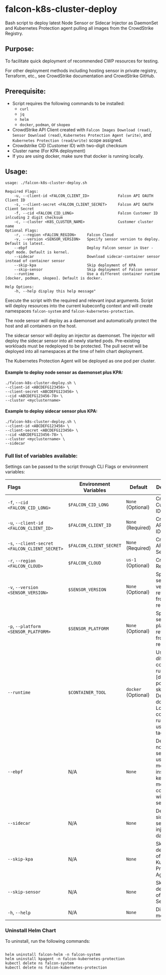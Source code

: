 # falcon-k8s-cluster-deploy
Bash script to deploy latest Node Sensor or Sidecar Injector as DaemonSet and Kubernetes Protection agent pulling all images from the CrowdStrike Registry.

## Purpose:
To facilitate quick deployment of recommended CWP resources for testing. 

For other deployment methods including hosting sensor in private registry, Terraform, etc., see CrowdStrike documentation and CrowdStrike GitHub.

## Prerequisite:

- Script requires the following commands to be installed:
  - `curl`
  - `jq`
  - `helm`
  - `docker`, `podman`, or `skopeo`
- CrowdStrike API Client created with `Falcon Images Download (read)`, `Sensor Download (read)`, `Kubernetes Protection Agent (write)`, and `Kubernetes Protection (read/write)`  scope assigned.
- Crowdstrike CID (Customer ID) with two-digit checksum
- Cluster name (For KPA deployment)
- If you are using docker, make sure that docker is running locally.

## Usage:

```
usage: ./falcon-k8s-cluster-deploy.sh

Required Flags:
    -u, --client-id <FALCON_CLIENT_ID>             Falcon API OAUTH Client ID
    -s, --client-secret <FALCON_CLIENT_SECRET>     Falcon API OAUTH Client Secret
    -f, --cid <FALCON_CID_LONG>                    Falcon Customer ID inlcuding 2 digit checksum
    -c, --cluster <K8S_CLUSTER_NAME>               Customer cluster name
Optional Flags:
    -r, --region <FALCON_REGION>     Falcon Cloud
    -v, --version <SENSOR_VERSION>   Specify sensor version to deploy. Default is latest.
    --ebpf                           Deploy Falcon sensor in User - ebpf mode. Default is kernel.
    --sidecar                        Download sidecar-container sensor instead of container sensor
    --skip-kpa                       Skip deployment of KPA 
    --skip-sensor                    Skip deployment of Falcon sensor   
    --runtime                        Use a different container runtime [docker, podman, skopeo]. Default is docker.

Help Options:
    -h, --help display this help message"
```

Execute the script with the required and relevant input arguments. Script will deploy resources into the current kubeconfig context and will create namespaces `falcon-system` and `falcon-kubernetes-protection`.

The node sensor will deploy as a daemonset and automatically protect the host and all containers on the host.

The sidecar sensor will deploy an injector as daemonset. The injector will deploy the sidecar sensor into all newly started pods. Pre-existing workloads must be redeployed to be protected. The pull secret will be deployed into all namespaces at the time of helm chart deployment.

The Kubernetes Protection Agent will be deployed as one pod per cluster.


#### Example to deploy node sensor as daemonset plus KPA:
```
./falcon-k8s-cluster-deploy.sh \
--client-id <ABCDEFG123456> \
--client-secret <ABCDEFG123456> \
--cid <ABCDEFG123456-78> \
--cluster <myclustername>
```

#### Example to deploy sidecar sensor plus KPA:

```
./falcon-k8s-cluster-deploy.sh \
--client-id <ABCDEFG123456> \
--client-secret <ABCDEFG123456> \
--cid <ABCDEFG123456-78> \
--cluster <myclustername> \
--sidecar
```

### Full list of variables available:
Settings can be passed to the script through CLI Flags or environment variables:

| Flags                                          | Environment Variables   | Default                    | Description                                                                              |
|:-----------------------------------------------|-------------------------|----------------------------|------------------------------------------------------------------------------------------|
| `-f`, `--cid <FALCON_CID_LONG>`                     | `$FALCON_CID_LONG`            | `None` (Optional)          | CrowdStrike Customer ID (CID)                                                            |
| `-u`, `--client-id <FALCON_CLIENT_ID>`         | `$FALCON_CLIENT_ID`     | `None` (Required)          | CrowdStrike API Client ID                                                                |
| `-s`, `--client-secret <FALCON_CLIENT_SECRET>` | `$FALCON_CLIENT_SECRET` | `None` (Required)          | CrowdStrike API Client Secret                                                            |
| `-r`, `--region <FALCON_CLOUD>`                | `$FALCON_CLOUD`         | `us-1` (Optional)          | CrowdStrike Region                                                                       |                               |
| `-v`, `--version <SENSOR_VERSION>`             | `$SENSOR_VERSION`       | `None` (Optional)          | Specify sensor version to retrieve from the registry                                     |
| `-p`, `--platform <SENSOR_PLATFORM>`           | `$SENSOR_PLATFORM`      | `None` (Optional)          | Specify sensor platform to retrieve from the registry                                    |
| `--runtime`                                    | `$CONTAINER_TOOL`       | `docker` (Optional)        | Use a different container runtime [docker, podman, skopeo]. Default is docker. Local container runtime is used to list tags.         |                                         |
| `--ebpf`                                 | N/A                     | `None`                     | Deploys node sensor in user / eBPF mode instead of kernel mode. Not compatible with sidecar sensor.  
| `--sidecar`                                 | N/A                     | `None`                     | Deploys sidecar sensor injector as daemonset    
| `--skip-kpa`                                 | N/A                     | `None`                     | Skips deployment of Kubernetes Protection Agent    
| `--skip-sensor`                                 | N/A                     | `None`                     | Skips deployment of Falcon Sensor    
| `-h`, `--help`                                 | N/A                     | `None`                     | Display help message      

### Uninstall Helm Chart
To uninstall, run the following commands:
```

helm uninstall falcon-helm -n falcon-system
helm uninstall kpagent -n falcon-kubernetes-protection
kubectl delete ns falcon-system
kubectl delete ns falcon-kubernetes-protection
```                                                               